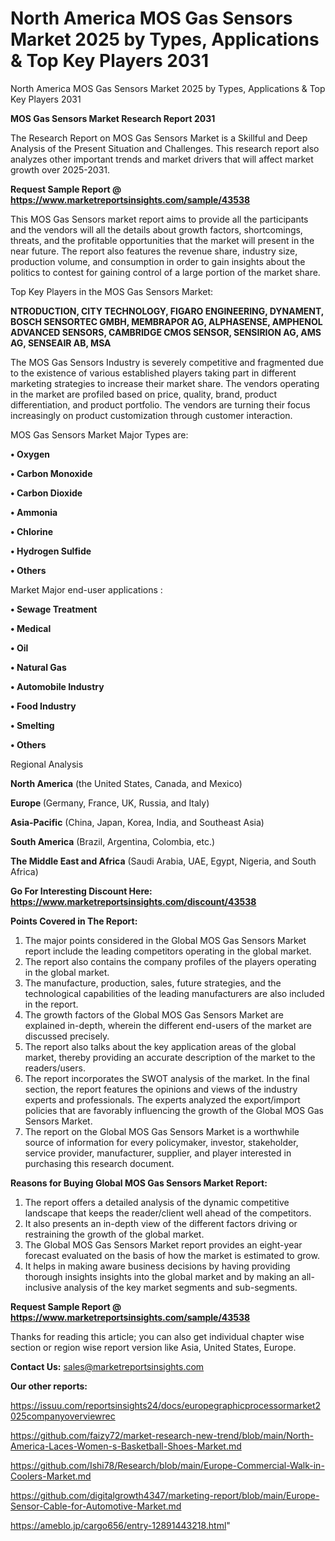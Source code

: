 # North America MOS Gas Sensors Market 2025 by Types, Applications & Top Key Players 2031
North America MOS Gas Sensors Market 2025 by Types, Applications & Top Key Players 2031

<strong>MOS Gas Sensors Market Research Report 2031</strong>

The Research Report on MOS Gas Sensors Market is a Skillful and Deep Analysis of the Present Situation and Challenges. This research report also analyzes other important trends and market drivers that will affect market growth over 2025-2031.

<strong>Request Sample Report @ <a href=https://www.marketreportsinsights.com/sample/43538>https://www.marketreportsinsights.com/sample/43538</a></strong>

This MOS Gas Sensors market report aims to provide all the participants and the vendors will all the details about growth factors, shortcomings, threats, and the profitable opportunities that the market will present in the near future. The report also features the revenue share, industry size, production volume, and consumption in order to gain insights about the politics to contest for gaining control of a large portion of the market share.

Top Key Players in the MOS Gas Sensors Market:

<strong>NTRODUCTION, CITY TECHNOLOGY, FIGARO ENGINEERING, DYNAMENT, BOSCH SENSORTEC GMBH, MEMBRAPOR AG, ALPHASENSE, AMPHENOL ADVANCED SENSORS, CAMBRIDGE CMOS SENSOR, SENSIRION AG, AMS AG, SENSEAIR AB, MSA</strong>

The MOS Gas Sensors Industry is severely competitive and fragmented due to the existence of various established players taking part in different marketing strategies to increase their market share. The vendors operating in the market are profiled based on price, quality, brand, product differentiation, and product portfolio. The vendors are turning their focus increasingly on product customization through customer interaction.

MOS Gas Sensors Market Major Types are:

<strong>•  Oxygen

•  Carbon Monoxide

•  Carbon Dioxide

•  Ammonia

•  Chlorine

•  Hydrogen Sulfide

•  Others</strong>

Market Major end-user applications :

<strong>•  Sewage Treatment

•  Medical

•  Oil

•  Natural Gas

•  Automobile Industry

•  Food Industry

•  Smelting

•  Others</strong>

Regional Analysis

</u><strong><b>North America</b></strong> (the United States, Canada, and Mexico)

<strong><b>Europe </b></strong>(Germany, France, UK, Russia, and Italy)

<strong><b>Asia-Pacific</b></strong> (China, Japan, Korea, India, and Southeast Asia)

<strong><b>South America</b></strong> (Brazil, Argentina, Colombia, etc.)

<strong><b>The Middle East and Africa</b></strong> (Saudi Arabia, UAE, Egypt, Nigeria, and South Africa)

<strong>Go For Interesting Discount Here: <a href=https://www.marketreportsinsights.com/discount/43538>https://www.marketreportsinsights.com/discount/43538</a></strong>

<strong>Points Covered in The Report:</strong>
<ol>
  <li>The major points considered in the Global MOS Gas Sensors Market report include the leading competitors operating in the global market.</li>
  <li>The report also contains the company profiles of the players operating in the global market.</li>
  <li>The manufacture, production, sales, future strategies, and the technological capabilities of the leading manufacturers are also included in the report.</li>
  <li>The growth factors of the Global MOS Gas Sensors Market are explained in-depth, wherein the different end-users of the market are discussed precisely.</li>
  <li>The report also talks about the key application areas of the global market, thereby providing an accurate description of the market to the readers/users.</li>
  <li>The report incorporates the SWOT analysis of the market. In the final section, the report features the opinions and views of the industry experts and professionals. The experts analyzed the export/import policies that are favorably influencing the growth of the Global MOS Gas Sensors Market.</li>
  <li>The report on the Global MOS Gas Sensors Market is a worthwhile source of information for every policymaker, investor, stakeholder, service provider, manufacturer, supplier, and player interested in purchasing this research document.</li>
</ol>
<strong>Reasons for Buying Global MOS Gas Sensors Market Report:</strong>

<ol>
  <li>The report offers a detailed analysis of the dynamic competitive landscape that keeps the reader/client well ahead of the competitors.</li>
  <li>It also presents an in-depth view of the different factors driving or restraining the growth of the global market.</li>
  <li>The Global MOS Gas Sensors Market report provides an eight-year forecast evaluated on the basis of how the market is estimated to grow.</li>
  <li>It helps in making aware business decisions by having providing thorough insights insights into the global market and by making an all-inclusive analysis of the key market segments and sub-segments.</li>
</ol>
<strong>Request Sample Report @ <a href=https://www.marketreportsinsights.com/sample/43538>https://www.marketreportsinsights.com/sample/43538</a></strong>


Thanks for reading this article; you can also get individual chapter wise section or region wise report version like Asia, United States, Europe.

<strong>Contact Us:</strong>
sales@marketreportsinsights.com

<strong>Our other reports:</strong>

<a href=https://issuu.com/reportsinsights24/docs/europegraphicprocessormarket2025companyoverviewrec>https://issuu.com/reportsinsights24/docs/europegraphicprocessormarket2025companyoverviewrec</a>

<a href=https://github.com/faizy72/market-research-new-trend/blob/main/North-America-Laces-Women-s-Basketball-Shoes-Market.md>https://github.com/faizy72/market-research-new-trend/blob/main/North-America-Laces-Women-s-Basketball-Shoes-Market.md</a>

<a href=https://github.com/Ishi78/Research/blob/main/Europe-Commercial-Walk-in-Coolers-Market.md>https://github.com/Ishi78/Research/blob/main/Europe-Commercial-Walk-in-Coolers-Market.md</a>

<a href=https://github.com/digitalgrowth4347/marketing-report/blob/main/Europe-Sensor-Cable-for-Automotive-Market.md>https://github.com/digitalgrowth4347/marketing-report/blob/main/Europe-Sensor-Cable-for-Automotive-Market.md</a>

<a href=https://ameblo.jp/cargo656/entry-12891443218.html>https://ameblo.jp/cargo656/entry-12891443218.html</a>"
